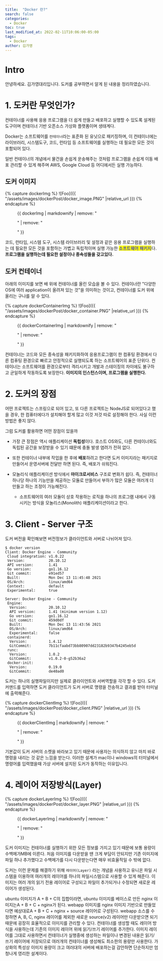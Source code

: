 ```yaml
---
title:  "Docker 란?"
search: false
categories: 
  - Docker
toc: true  
last_modified_at: 2022-02-11T10:06:00-05:00
tags:
  - Docker
author: 김가영
---
```


# Intro

안녕하세요. 김가영대리입니다.
도커를 공부하면서 알게 된 내용을 정리하였습니다.

# 1. 도커란 무엇인가?

컨테이너를 사용해 응용 프로그램을 더 쉽게 만들고 배포하고 실행할 수 있도록
설계된 도구이며 컨테이너 기반 오픈소스 가상화 플랫폼이며 생태계다.


Docker는 소프트웨어를 `컨테이너`라는 표준화 된 유닛으로 패키징하며, 이 컨테이너에는
라이브러리, 시스템도구, 코드, 런타임 등 소프트웨어를 실행하는 데 필요한 모든 것이 포함되어 있다.


일반 컨테이너의 개념에서 물건을 손쉽게 운송해주는 것처럼 프로그램을 손쉽게 이동 배포 관리할 수 있게 해주며 AWS, Google Cloud 등 어디에서든 실행 가능하다.

## 도커 이미지

{% capture dockerImg %}
![Foo]({{ "/assets/images/dockerPost/docker_image.PNG" |relative_url }})
{% endcapture %}

<figure>
    {{ dockerImg | markdownify | remove: "<p>" | remove: "</p>" }}
</figure>

코드, 런타임, 시스템 도구, 시스템 라이브러리 및 설정과 같은 응용 프로그램을 실행하는 데 필요한 모든 것을 포함하는 가볍고 독립적이며 실행 가능한 <mark style='color:blue'>소프트웨어 패키지</mark>다. **프로그램을 실행하는데 필요한 설정이나 종속성들을 갖고있다.**
 

## 도커 컨테이너
아래의 이미지를 보면 배 위에 컨테이너를 올린 모습을 볼 수 있다.
컨테이너란 "다양한 OS에 여러 application이 올려져 있는 것"을 의미하는 것이고,
컨테이너를 도커 위에 올리는 구나를 알 수 있다.

{% capture dockerContainerImg %}
![Foo]({{ "/assets/images/dockerPost/docker_container.PNG" |relative_url }})
{% endcapture %}

<figure>
    {{ dockerContainerImg | markdownify | remove: "<p>" | remove: "</p>" }}
</figure>

컨테이너는 코드와 모든 종속성을 패키지화하여 응용프로그램이 한 컴퓨팅 환경에서 다른 컴퓨팅 환경으로 빠르고 안정적으로 실행되도록 하는 소프트웨어의 표준 단위다. 컨테이너는 소프트웨어를 환경으로부터 격리시키고 개발과 스테이징의 차이에도 불구하고 균일하게 작동하도록 보장한다. **이미지의 인스턴스이며, 프로그램을 실행한다.**


# 2. 도커의 장점

어떤 프로젝트는 스프링으로 되어 있고, 또 다른 프로젝트는 NodeJS로 되어있다고 했을 경우, 한 컴퓨터에다가 설치해야 할게 많고 이것 저것 따로 설정해야 한다. 사실 이런 방법은 좋지 않다.


그럼 도커를 활용하면 어떤 장점이 있을까


- 가장 큰 장점은 역시 애플리케이션 **독립성**이다. 호스트 OS와도, 다른 컨테이너와도 독립된 공간을 보장받을 수 있기 떄문에 충돌 발생 염려가 전혀 없다.

- 또한 컨테이너 내부에 작업을 한 후에 **배포**하려고 한다면 도커 이미지라는 패키지로 만들어서 운영서버에 전달만 하면 된다. 즉, 배포가 쉬워진다.

- 모놀리식 애플리케이션 방식에서 **마이크로서비스** 구조로 변화가 쉽다. 즉, 컨테이너 하나당 하나의 기능만을 제공하는 모듈로 만들어서 부하가 많은 모듈은 여러개 더 만들고 하는 조정이 가능해진다.
    - 소프트웨어의 여러 모듈이 상호 작용하는 로직을 하나의 프로그램 내에서 구동시키는 방식을 모놀리스(Monolith) 애플리케이션이라고 한다.



# 3. Client - Server 구조

도커 버전을 확인해보면 버전정보가 클라이언트와 서버로 나뉘어져 있다. 

```
$ docker version
Client: Docker Engine - Community
 Cloud integration: v1.0.22
 Version:           20.10.12
 API version:       1.41
 Go version:        go1.16.12
 Git commit:        e91ed57
 Built:             Mon Dec 13 11:45:48 2021
 OS/Arch:           linux/amd64
 Context:           default
 Experimental:      true

Server: Docker Engine - Community
 Engine:
  Version:          20.10.12
  API version:      1.41 (minimum version 1.12)
  Go version:       go1.16.12
  Git commit:       459d0df
  Built:            Mon Dec 13 11:43:56 2021
  OS/Arch:          linux/amd64
  Experimental:     false
 containerd:
  Version:          1.4.12
  GitCommit:        7b11cfaabd73bb80907dd23182b9347b4245eb5d
 runc:
  Version:          1.0.2
  GitCommit:        v1.0.2-0-g52b36a2
 docker-init:
  Version:          0.19.0
  GitCommit:        de40ad0
```


도커는 하나의 실행파일이지만 실제로 클라이언트와 서버역할을 각각 할 수 있다. 도커 커맨드를 입력하면 도커 클라이언트가 도커 서버로 명령을 전송하고 결과를 받아 터미널에 출력해준다.


{% capture dockerClientImg %}
![Foo]({{ "/assets/images/dockerPost/docker_client.PNG" |relative_url }})
{% endcapture %}

<figure>
    {{ dockerClientImg | markdownify | remove: "<p>" | remove: "</p>" }}
</figure>

기본값이 도커 서버의 소켓을 바라보고 있기 때문에 사용자는 의식하지 않고 마치 바로 명령을 내리는 것 같은 느낌을 받는다. 이러한 설계가 mac이나 windows의 터미널에서 명령어를 입력했을때 가상 서버에 설치된 도커가 동작하는 이유입니다.



# 4. 레이어 저장방식(Layer)

{% capture dockerLayerImg %}
![Foo]({{ "/assets/images/dockerPost/docker_layer.PNG" |relative_url }})
{% endcapture %}

<figure>
    {{ dockerLayerImg | markdownify | remove: "<p>" | remove: "</p>" }}
</figure>


도커 이미지는 컨테이너를 실행하기 위한 모든 정보를 가지고 있기 때문에 보통 용량이 수백메가MB에 이른다. 처음 이미지를 다운받을 땐 크게 부담이 안되지만 기존 이미지에 파일 하나 추가했다고 수백메가를 다시 다운받는다면 매우 비효율적일 수 밖에 없다.


도커는 이런 문제를 해결하기 위해 `레이어(Layer)` 라는 개념을 사용하고 유니온 파일 시스템을 이용하여 여러개의 레이어를 하나의 파일시스템으로 사용할 수 있게 해준다. 이미지는 여러 개의 읽기 전용 레이어로 구성되고 파일이 추가되거나 수정되면 새로운 레이어가 생성된다.


ubuntu 이미지가 A + B + C의 집합이라면, ubuntu 이미지를 베이스로 만든 nginx 이미지는A + B + C + nginx가 된다. webapp 이미지를 nginx 이미지 기반으로 만들었다면 예상대로A + B + C + nginx + source 레이어로 구성된다. webapp 소스를 수정하면 A, B, C, nginx 레이어를 제외한 새로운 source(v2) 레이어만 다운받으면 되기 때문에 굉장히 효율적으로 이미지를 관리할 수 있다. 컨테이너를 생성할 때도 레이어 방식을 사용하는데 기존의 이미지 레이어 위에 읽기/쓰기 레이어를 추가한다. 이미지 레이어를 그대로 사용하면서 컨테이너가 실행중에 생성하는 파일이나 변경된 내용은 읽기/쓰기 레이어에 저장되므로 여러개의 컨테이너를 생성해도 최소한의 용량만 사용한다. 가상화의 특성상 이미지 용량이 크고 여러대의 서버에 배포하는걸 감안하면 단순하지만 엄청나게 영리한 설계이다.


